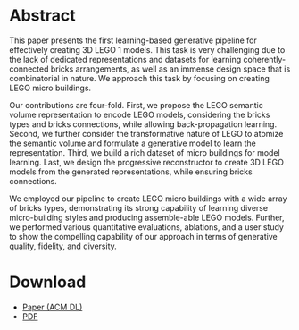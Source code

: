 # Abstract
This paper presents the first learning-based generative pipeline for effectively creating 3D LEGO 1 models. This task is very challenging due to the lack of dedicated representations and datasets for learning coherently-connected bricks arrangements, as well as an immense design space that is combinatorial in nature. We approach this task by focusing on creating LEGO micro buildings.

Our contributions are four-fold. First, we propose the LEGO semantic volume representation to encode LEGO models, considering the bricks types and bricks connections, while allowing back-propagation learning. Second, we further consider the transformative nature of LEGO to atomize the semantic volume and formulate a generative model to learn the representation. Third, we build a rich dataset of micro buildings for model learning. Last, we design the progressive reconstructor to create 3D LEGO models from the generated representations, while ensuring bricks connections.

We employed our pipeline to create LEGO micro buildings with a wide array of bricks types, demonstrating its strong capability of learning diverse micro-building styles and producing assemble-able LEGO models. Further, we performed various quantitative evaluations, ablations, and a user study to show the compelling capability of our approach in terms of generative quality, fidelity, and diversity.

# Download
- [Paper (ACM DL)](https://dlnext.acm.org/doi/10.1145/3687755)
- [PDF](https://dlnext.acm.org/doi/pdf/10.1145/3687755)